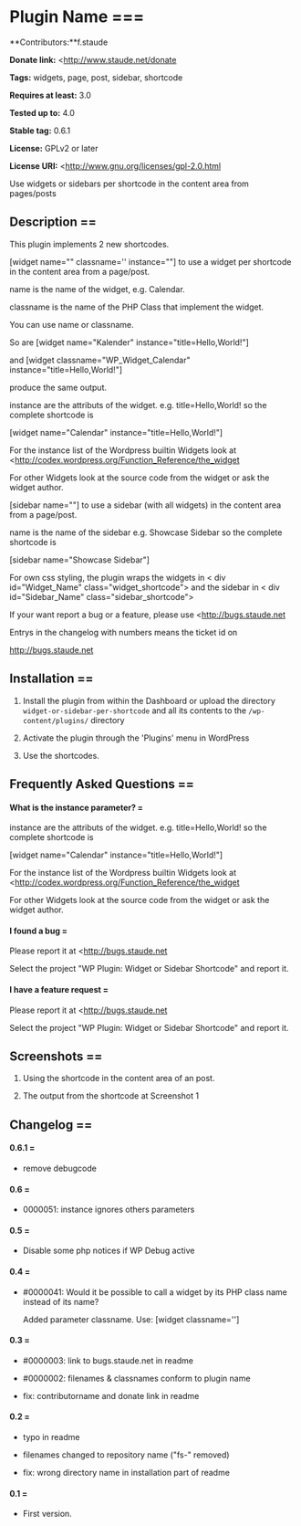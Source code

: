 # Plugin Name ===  
**Contributors:**f.staude  
**Donate link:** <http://www.staude.net/donate>  
**Tags:** widgets, page, post, sidebar, shortcode  
**Requires at least:** 3.0  
**Tested up to:** 4.0  
**Stable tag:** 0.6.1  
**License:** GPLv2 or later  
**License URI:** <http://www.gnu.org/licenses/gpl-2.0.html>  
  
Use widgets or sidebars per shortcode in the content area from pages/posts  
  
## Description ==  
  
This plugin implements 2 new shortcodes.  
  
[widget name="" classname='' instance=""] to use a widget per shortcode in the content area from a page/post.  
  
name is the name of the widget, e.g.  Calendar.  
classname is the name of the PHP Class that implement the widget.  
You can use name or classname.  
  
So are  [widget name="Kalender" instance="title=Hello,World!"]  
and [widget classname="WP_Widget_Calendar" instance="title=Hello,World!"]  
produce the same output.  
  
  
instance are the attributs of the widget. e.g.  title=Hello,World!  so the complete shortcode is  
[widget name="Calendar" instance="title=Hello,World!"]  
  
For the instance list of the Wordpress builtin Widgets look at <http://codex.wordpress.org/Function_Reference/the_widget>  
For other Widgets look at the source code from the widget or ask the widget author.  
  
  
[sidebar name=""] to use a sidebar (with all widgets) in the content area from a page/post.  
  
name is the name of the sidebar e.g. Showcase Sidebar so the complete shortcode is  
[sidebar name="Showcase Sidebar"]  
  
  
For own css styling, the plugin wraps the widgets in < div id="Widget_Name" class="widget_shortcode"> and the sidebar in < div id="Sidebar_Name" class="sidebar_shortcode">  
  
If your want report a bug or a feature, please use <http://bugs.staude.net>  
  
Entrys in the changelog with numbers means the ticket id on  
http://bugs.staude.net  
  
## Installation ==  
  
1. Install the plugin from within the Dashboard or upload the directory `widget-or-sidebar-per-shortcode` and all its contents to the `/wp-content/plugins/` directory  
1. Activate the plugin through the 'Plugins' menu in WordPress  
1. Use the shortcodes.  
  
## Frequently Asked Questions ==  
  
#### What is the instance parameter? =  
  
instance are the attributs of the widget. e.g.  title=Hello,World!  so the complete shortcode is  
[widget name="Calendar" instance="title=Hello,World!"]   
  
For the instance list of the Wordpress builtin Widgets look at <http://codex.wordpress.org/Function_Reference/the_widget>  
For other Widgets look at the source code from the widget or ask the widget author.  
  
#### I found a bug  =  
  
Please report it at <http://bugs.staude.net>  
  
Select the project "WP Plugin: Widget or Sidebar Shortcode" and report it.  
  
#### I have a feature request =  
  
Please report it at <http://bugs.staude.net>  
  
Select the project "WP Plugin: Widget or Sidebar Shortcode" and report it.  
  
## Screenshots ==  
1. Using the shortcode in the content area of an post.  
  
2. The output from the shortcode at Screenshot 1  
  
  
## Changelog ==  
  
#### 0.6.1 =  
- remove debugcode  
  
#### 0.6 =  
- 0000051: instance ignores others parameters  
  
#### 0.5 =  
- Disable some php notices if WP Debug active  
  
#### 0.4 =  
- #0000041: Would it be possible to call a widget by its PHP class name instead of its name?  
  Added parameter classname. Use: [widget classname='']  
  
#### 0.3 =  
- #0000003: link to bugs.staude.net in readme  
- #0000002: filenames & classnames conform to plugin name  
- fix: contributorname and donate link in readme  
  
#### 0.2 =  
- typo in readme  
- filenames changed to repository name ("fs-" removed)  
- fix: wrong directory name in installation part of readme  
  
#### 0.1 =  
- First version.  


